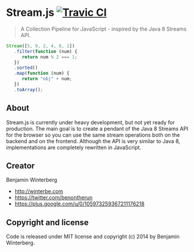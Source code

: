 Stream.js [![Travic CI](https://travis-ci.org/winterbe/streamjs.svg?branch=master)](https://travis-ci.org/winterbe/streamjs)
========================

> A Collection Pipeline for JavaScript - inspired by the Java 8 Streams API.

```javascript
Stream([5, 9, 2, 4, 8, 1])
   .filter(function (num) {
      return num % 2 === 1;
   })
   .sorted()
   .map(function (num) {
      return "obj" + num;
   })
   .toArray();
```

## About

Stream.js is currently under heavy development, but not yet ready for production. The main goal is to create a pendant of the Java 8 Streams API for the browser so you can use the same stream operations both on the backend and on the frontend. Although the API is very similar to Java 8, implementations are completely rewritten in JavaScript.

## Creator

Benjamin Winterberg

* http://winterbe.com
* https://twitter.com/benontherun
* https://plus.google.com/u/0/105973259367211176218


## Copyright and license

Code is released under MIT license and copyright (c) 2014 by Benjamin Winterberg.
